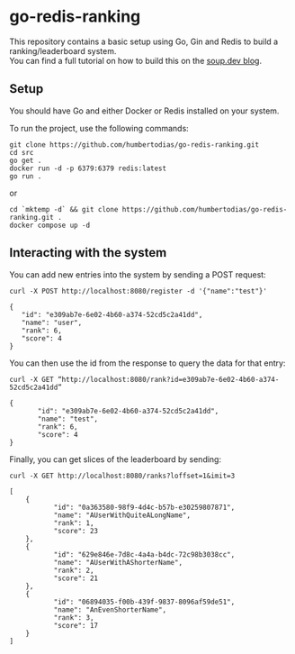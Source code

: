 # go-redis-ranking

This repository contains a basic setup using Go, Gin and Redis to build a ranking/leaderboard system.  
You can find a full tutorial on how to build this on the [soup.dev blog](https://www.soup.dev/post/building-a-ranking-system-with-go-and-redis).

## Setup 

You should have Go and either Docker or Redis installed on your system.  

To run the project, use the following commands:  

```shell
git clone https://github.com/humbertodias/go-redis-ranking.git
cd src
go get .
docker run -d -p 6379:6379 redis:latest
go run .
```
or

```shell
cd `mktemp -d` && git clone https://github.com/humbertodias/go-redis-ranking.git .
docker compose up -d
```

## Interacting with the system

You can add new entries into the system by sending a POST request:
```shell
curl -X POST http://localhost:8080/register -d '{"name":"test"}'
```
```
{
   "id": "e309ab7e-6e02-4b60-a374-52cd5c2a41dd",
   "name": "user",
   "rank": 6,
   "score": 4
} 
```

You can then use the id from the response to query the data for that entry:
```shell
curl -X GET “http://localhost:8080/rank?id=e309ab7e-6e02-4b60-a374-52cd5c2a41dd”
```
```
{
       "id": "e309ab7e-6e02-4b60-a374-52cd5c2a41dd",
       "name": "test",
       "rank": 6,
       "score": 4
}
```

Finally, you can get slices of the leaderboard by sending:
```shell
curl -X GET http://localhost:8080/ranks?loffset=1&imit=3
```
```
[
    {
           "id": "0a363580-98f9-4d4c-b57b-e30259807871",
           "name": "AUserWithQuiteALongName",
           "rank": 1,
           "score": 23
    },
    {
           "id": "629e846e-7d8c-4a4a-b4dc-72c98b3038cc",
           "name": "AUserWithAShorterName",
           "rank": 2,
           "score": 21
    },
    {
           "id": "06894035-f00b-439f-9837-8096af59de51",
           "name": "AnEvenShorterName",
           "rank": 3,
           "score": 17
    }
]
```
